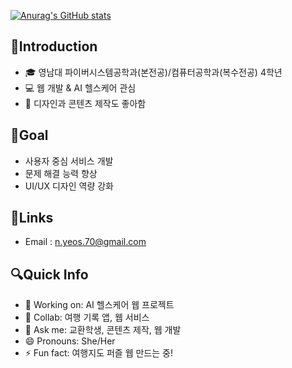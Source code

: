 [![Anurag's GitHub stats](https://github-readme-stats.vercel.app/api?username=Basi-07&show_icons=true&theme=ambient_gradient)](https://github.com/anuraghazra/github-readme-stats)

## 👋Introduction 
- 🎓 영남대 파이버시스템공학과(본전공)/컴퓨터공학과(복수전공) 4학년  
- 💻 웹 개발 & AI 헬스케어 관심  
- 🎨 디자인과 콘텐츠 제작도 좋아함  

## 📌Goal
- 사용자 중심 서비스 개발
- 문제 해결 능력 향상
- UI/UX 디자인 역량 강화

## 🔗Links
- Email : n.yeos.70@gmail.com

## 🔍Quick Info
- 🔭 Working on: AI 헬스케어 웹 프로젝트  
- 👯 Collab: 여행 기록 앱, 웹 서비스   
- 💬 Ask me: 교환학생, 콘텐츠 제작, 웹 개발  
- 😄 Pronouns: She/Her  
- ⚡ Fun fact: 여행지도 퍼즐 웹 만드는 중! 
<!--
**Basi-07/Basi-07** is a ✨ _special_ ✨ repository because its `README.md` (this file) appears on your GitHub profile.

Here are some ideas to get you started:

- 🔭 I’m currently working on ...
- 🌱 I’m currently learning ...
- 👯 I’m looking to collaborate on ...
- 🤔 I’m looking for help with ...
- 💬 Ask me about ...
- 📫 How to reach me: ...
- 😄 Pronouns: ...
- ⚡ Fun fact: ...
-->
